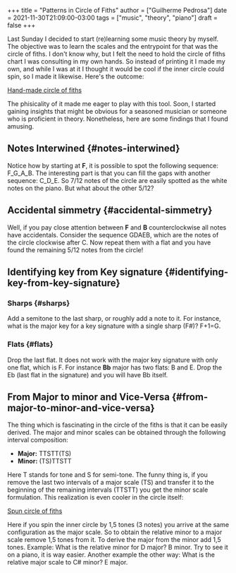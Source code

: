 +++
title = "Patterns in Circle of Fiths"
author = ["Guilherme Pedrosa"]
date = 2021-11-30T21:09:00-03:00
tags = ["music", "theory", "piano"]
draft = false
+++

Last Sunday I decided to start (re)learning some music theory by myself. The objective was to learn the scales and the entrypoint for that was the circle of fiths. I don't know why, but I felt the need to hold the circle of fiths chart I was consulting in my own hands. So instead of printing it I made my own, and while I was at it I thought it would be cool if the inner circle could spin, so I made it likewise. Here's the outcome:

<a id="org346792c"></a>

[Hand-made circle of fiths](/home/guilherme/blog/static/img/circle_of_fiths.jpg)

The phisicality of it made me eager to play with this tool. Soon, I started gaining insights that might be obvious for a seasoned musician or someone who is proficient in theory. Nonetheless, here are some findings that I found amusing.


## Notes Interwined {#notes-interwined}

Notice how by starting at ****F****, it is possible to spot the following sequence: F\_G\_A\_B. The interesting part is that you can fill the gaps with another sequence: C\_D\_E. So 7/12 notes of the circle are easily spotted as the white notes on the piano. But what about the other 5/12?


## Accidental simmetry {#accidental-simmetry}

Well, if you pay close attention between ****F**** and ****B**** counterclockwise all notes have accidentals. Consider the sequence GDAEB, which are the notes of the circle clockwise after C. Now repeat them with a flat and you have found the remaining 5/12 notes from the circle!


## Identifying key from Key signature {#identifying-key-from-key-signature}


### Sharps {#sharps}

Add a semitone to the last sharp, or roughly add a note to it. For instance, what is the major key for a key signature with a single sharp (F#)? F+1=G.


### Flats {#flats}

Drop the last flat. It does not work with the major key signature with only one flat, which is F. For instance ****Bb**** major has two flats: B and E. Drop the Eb (last flat in the signature) and you will have Bb itself.


## From Major to minor and Vice-Versa {#from-major-to-minor-and-vice-versa}

The thing which is fascinating in the circle of the fiths is that it can be easily derived. The major and minor scales can be obtained through the following interval composition:

-   ****Major:**** TTSTT(TS)
-   ****Minor:**** (TS)TTSTT

Here T stands for tone and S for semi-tone. The funny thing is, if you remove the last two intervals of a major scale (TS) and transfer it to the beginning of the remaining intervals (TTSTT) you get the minor scale formulation. This realization is even cooler in the circle itself:

<a id="org8891235"></a>

[Spun circle of fiths](/home/guilherme/blog/static/img/circle_of_fiths_spun.jpg)

Here if you spin the inner circle by 1,5 tones (3 notes) you arrive at the same configuration as the major scale. So to obtain the relative minor to a major scale remove 1,5 tones from it. To derive the major from the minor add 1,5 tones. Example: What is the relative minor for D major? B minor. Try to see it on a piano, it is way easier. Another example the other way: What is the relative major scale to C# minor? E major.